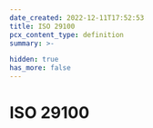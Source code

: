```yaml
---
date_created: 2022-12-11T17:52:53
title: ISO 29100
pcx_content_type: definition
summary: >-

hidden: true
has_more: false
---
```


# ISO 29100
